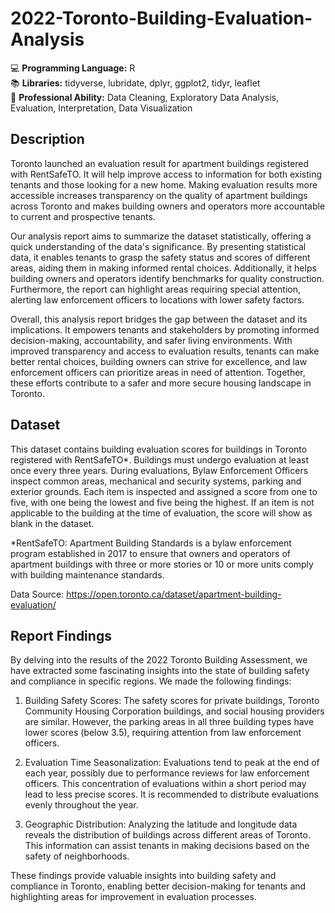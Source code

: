 # 2022-Toronto-Building-Evaluation-Analysis

💻 **Programming Language:** R <br>
📚 **Libraries:** tidyverse, lubridate, dplyr, ggplot2, tidyr, leaflet <br>
📌 **Professional Ability:** Data Cleaning, Exploratory Data Analysis, Evaluation, Interpretation, Data Visualization <br>

## Description
Toronto launched an evaluation result for apartment buildings registered with RentSafeTO. It will help improve access to information for both existing tenants and those looking for a new home. Making evaluation results more accessible increases transparency on the quality of apartment buildings across Toronto and makes building owners and operators more accountable to current and prospective tenants.

Our analysis report aims to summarize the dataset statistically, offering a quick understanding of the data's significance. By presenting statistical data, it enables tenants to grasp the safety status and scores of different areas, aiding them in making informed rental choices. Additionally, it helps building owners and operators identify benchmarks for quality construction. Furthermore, the report can highlight areas requiring special attention, alerting law enforcement officers to locations with lower safety factors.

Overall, this analysis report bridges the gap between the dataset and its implications. It empowers tenants and stakeholders by promoting informed decision-making, accountability, and safer living environments. With improved transparency and access to evaluation results, tenants can make better rental choices, building owners can strive for excellence, and law enforcement officers can prioritize areas in need of attention. Together, these efforts contribute to a safer and more secure housing landscape in Toronto.


## Dataset
This dataset contains building evaluation scores for buildings in Toronto registered with RentSafeTO*. Buildings must undergo evaluation at least once every three years. During evaluations, Bylaw Enforcement Officers inspect common areas, mechanical and security systems, parking and exterior grounds. Each item is inspected and assigned a score from one to five, with one being the lowest and five being the highest. If an item is not applicable to the building at the time of evaluation, the score will show as blank in the dataset.

*RentSafeTO: Apartment Building Standards is a bylaw enforcement program established in 2017 to ensure that owners and operators of apartment buildings with three or more stories or 10 or more units comply with building maintenance standards.

Data Source: https://open.toronto.ca/dataset/apartment-building-evaluation/

## Report Findings
By delving into the results of the 2022 Toronto Building Assessment, we have extracted some fascinating insights into the state of building safety and compliance in specific regions. We made the following findings:
1. Building Safety Scores: The safety scores for private buildings, Toronto Community Housing Corporation buildings, and social housing providers are similar. However, the parking areas in all three building types have lower scores (below 3.5), requiring attention from law enforcement officers.

2. Evaluation Time Seasonalization: Evaluations tend to peak at the end of each year, possibly due to performance reviews for law enforcement officers. This concentration of evaluations within a short period may lead to less precise scores. It is recommended to distribute evaluations evenly throughout the year.

3. Geographic Distribution: Analyzing the latitude and longitude data reveals the distribution of buildings across different areas of Toronto. This information can assist tenants in making decisions based on the safety of neighborhoods.

These findings provide valuable insights into building safety and compliance in Toronto, enabling better decision-making for tenants and highlighting areas for improvement in evaluation processes.

